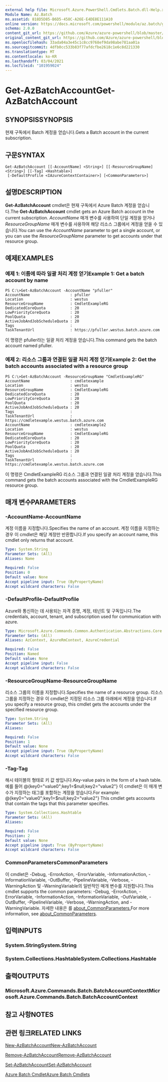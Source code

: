 ```yaml
---
external help file: Microsoft.Azure.PowerShell.Cmdlets.Batch.dll-Help.xml
Module Name: Az.Batch
ms.assetid: 818D5D85-B6D5-458C-A26E-E4DE8E111A10
online version: https://docs.microsoft.com/powershell/module/az.batch/get-azbatchaccount
schema: 2.0.0
content_git_url: https://github.com/Azure/azure-powershell/blob/master/src/Batch/Batch/help/Get-AzBatchAccount.md
original_content_git_url: https://github.com/Azure/azure-powershell/blob/master/src/Batch/Batch/help/Get-AzBatchAccount.md
ms.openlocfilehash: 33ada04a3e45c1c8cc9768ef9da98abe781aa01a
ms.sourcegitcommit: 4dfb0cc533b83f77afdcfbe2618c1e6c8d221330
ms.translationtype: MT
ms.contentlocale: ko-KR
ms.lasthandoff: 03/04/2021
ms.locfileid: "101959024"
---
```

# <span data-ttu-id="2fa19-101">Get-AzBatchAccount</span><span class="sxs-lookup"><span data-stu-id="2fa19-101">Get-AzBatchAccount</span></span>

## <span data-ttu-id="2fa19-102">SYNOPSIS</span><span class="sxs-lookup"><span data-stu-id="2fa19-102">SYNOPSIS</span></span>
<span data-ttu-id="2fa19-103">현재 구독에서 Batch 계정을 얻습니다.</span><span class="sxs-lookup"><span data-stu-id="2fa19-103">Gets a Batch account in the current subscription.</span></span>

## <span data-ttu-id="2fa19-104">구문</span><span class="sxs-lookup"><span data-stu-id="2fa19-104">SYNTAX</span></span>

```
Get-AzBatchAccount [[-AccountName] <String>] [[-ResourceGroupName] <String>] [[-Tag] <Hashtable>]
 [-DefaultProfile <IAzureContextContainer>] [<CommonParameters>]
```

## <span data-ttu-id="2fa19-105">설명</span><span class="sxs-lookup"><span data-stu-id="2fa19-105">DESCRIPTION</span></span>
<span data-ttu-id="2fa19-106">**Get-AzBatchAccount** cmdlet은 현재 구독에서 Azure Batch 계정을 얻습니다.</span><span class="sxs-lookup"><span data-stu-id="2fa19-106">The **Get-AzBatchAccount** cmdlet gets an Azure Batch account in the current subscription.</span></span> <span data-ttu-id="2fa19-107">*AccountName* 매개 변수를 사용하여 단일 계정을 얻거나 *ResourceGroupName* 매개 변수를 사용하여 해당 리소스 그룹에서 계정을 얻을 수 있습니다.</span><span class="sxs-lookup"><span data-stu-id="2fa19-107">You can use the *AccountName* parameter to get a single account, or you can use the *ResourceGroupName* parameter to get accounts under that resource group.</span></span>

## <span data-ttu-id="2fa19-108">예제</span><span class="sxs-lookup"><span data-stu-id="2fa19-108">EXAMPLES</span></span>

### <span data-ttu-id="2fa19-109">예제 1: 이름에 따라 일괄 처리 계정 얻기</span><span class="sxs-lookup"><span data-stu-id="2fa19-109">Example 1: Get a batch account by name</span></span>
```
PS C:\>Get-AzBatchAccount -AccountName "pfuller"
AccountName                  : pfuller
Location                     : westus
ResourceGroupName            : CmdletExampleRG
DedicatedCoreQuota           : 20
LowPriorityCoreQuota         : 20
PoolQuota                    : 20
ActiveJobAndJobScheduleQuota : 20
Tags                         :
TaskTenantUrl                : https://pfuller.westus.batch.azure.com
```

<span data-ttu-id="2fa19-110">이 명령은 pfuller라는 일괄 처리 계정을 얻습니다.</span><span class="sxs-lookup"><span data-stu-id="2fa19-110">This command gets the batch account named pfuller.</span></span>

### <span data-ttu-id="2fa19-111">예제 2: 리소스 그룹과 연결된 일괄 처리 계정 얻기</span><span class="sxs-lookup"><span data-stu-id="2fa19-111">Example 2: Get the batch accounts associated with a resource group</span></span>
```
PS C:\>Get-AzBatchAccount -ResourceGroupName "CmdletExampleRG"
AccountName                  : cmdletexample
Location                     : westus
ResourceGroupName            : CmdletExampleRG
DedicatedCoreQuota           : 20
LowPriorityCoreQuota         : 20
PoolQuota                    : 20
ActiveJobAndJobScheduleQuota : 20
Tags                         :
TaskTenantUrl                : https://cmdletexample.westus.batch.azure.com
AccountName                  : cmdletexample2
Location                     : westus
ResourceGroupName            : CmdletExampleRG
DedicatedCoreQuota           : 20
LowPriorityCoreQuota         : 20
PoolQuota                    : 20
ActiveJobAndJobScheduleQuota : 20
Tags                         :
TaskTenantUrl                : https://cmdletexample.westus.batch.azure.com
```

<span data-ttu-id="2fa19-112">이 명령은 CmdletExampleRG 리소스 그룹과 연결된 일괄 처리 계정을 얻습니다.</span><span class="sxs-lookup"><span data-stu-id="2fa19-112">This command gets the batch accounts associated with the CmdletExampleRG resource group.</span></span>

## <span data-ttu-id="2fa19-113">매개 변수</span><span class="sxs-lookup"><span data-stu-id="2fa19-113">PARAMETERS</span></span>

### <span data-ttu-id="2fa19-114">-AccountName</span><span class="sxs-lookup"><span data-stu-id="2fa19-114">-AccountName</span></span>
<span data-ttu-id="2fa19-115">계정 이름을 지정합니다.</span><span class="sxs-lookup"><span data-stu-id="2fa19-115">Specifies the name of an account.</span></span>
<span data-ttu-id="2fa19-116">계정 이름을 지정하는 경우 이 cmdlet은 해당 계정만 반환합니다.</span><span class="sxs-lookup"><span data-stu-id="2fa19-116">If you specify an account name, this cmdlet only returns that account.</span></span>

```yaml
Type: System.String
Parameter Sets: (All)
Aliases: Name

Required: False
Position: 0
Default value: None
Accept pipeline input: True (ByPropertyName)
Accept wildcard characters: False
```

### <span data-ttu-id="2fa19-117">-DefaultProfile</span><span class="sxs-lookup"><span data-stu-id="2fa19-117">-DefaultProfile</span></span>
<span data-ttu-id="2fa19-118">Azure와 통신하는 데 사용되는 자격 증명, 계정, 테넌트 및 구독입니다.</span><span class="sxs-lookup"><span data-stu-id="2fa19-118">The credentials, account, tenant, and subscription used for communication with azure.</span></span>

```yaml
Type: Microsoft.Azure.Commands.Common.Authentication.Abstractions.Core.IAzureContextContainer
Parameter Sets: (All)
Aliases: AzContext, AzureRmContext, AzureCredential

Required: False
Position: Named
Default value: None
Accept pipeline input: False
Accept wildcard characters: False
```

### <span data-ttu-id="2fa19-119">-ResourceGroupName</span><span class="sxs-lookup"><span data-stu-id="2fa19-119">-ResourceGroupName</span></span>
<span data-ttu-id="2fa19-120">리소스 그룹의 이름을 지정합니다.</span><span class="sxs-lookup"><span data-stu-id="2fa19-120">Specifies the name of a resource group.</span></span>
<span data-ttu-id="2fa19-121">리소스 그룹을 지정하는 경우 이 cmdlet은 지정된 리소스 그룹 아래에서 계정을 얻습니다.</span><span class="sxs-lookup"><span data-stu-id="2fa19-121">If you specify a resource group, this cmdlet gets the accounts under the specified resource group.</span></span>

```yaml
Type: System.String
Parameter Sets: (All)
Aliases:

Required: False
Position: 1
Default value: None
Accept pipeline input: True (ByPropertyName)
Accept wildcard characters: False
```

### <span data-ttu-id="2fa19-122">-Tag</span><span class="sxs-lookup"><span data-stu-id="2fa19-122">-Tag</span></span>
<span data-ttu-id="2fa19-123">해시 테이블의 형태로 키 값 쌍입니다.</span><span class="sxs-lookup"><span data-stu-id="2fa19-123">Key-value pairs in the form of a hash table.</span></span> <span data-ttu-id="2fa19-124">예를 들어 @{key0="value0";key1=$null;key2="value2"} 이 cmdlet은 이 매개 변수가 지정하는 태그를 포함하는 계정을 얻습니다.</span><span class="sxs-lookup"><span data-stu-id="2fa19-124">For example: @{key0="value0";key1=$null;key2="value2"} This cmdlet gets accounts that contain the tags that this parameter specifies.</span></span>

```yaml
Type: System.Collections.Hashtable
Parameter Sets: (All)
Aliases:

Required: False
Position: 2
Default value: None
Accept pipeline input: True (ByPropertyName)
Accept wildcard characters: False
```

### <span data-ttu-id="2fa19-125">CommonParameters</span><span class="sxs-lookup"><span data-stu-id="2fa19-125">CommonParameters</span></span>
<span data-ttu-id="2fa19-126">이 cmdlet은 -Debug, -ErrorAction, -ErrorVariable, -InformationAction, -InformationVariable, -OutBuffer, -PipelineVariable, -Verbose, -WarningAction 및 -WarningVariable의 일반적인 매개 변수를 지원합니다.</span><span class="sxs-lookup"><span data-stu-id="2fa19-126">This cmdlet supports the common parameters: -Debug, -ErrorAction, -ErrorVariable, -InformationAction, -InformationVariable, -OutVariable, -OutBuffer, -PipelineVariable, -Verbose, -WarningAction, and -WarningVariable.</span></span> <span data-ttu-id="2fa19-127">자세한 내용은 를 [about_CommonParameters.](http://go.microsoft.com/fwlink/?LinkID=113216)</span><span class="sxs-lookup"><span data-stu-id="2fa19-127">For more information, see [about_CommonParameters](http://go.microsoft.com/fwlink/?LinkID=113216).</span></span>

## <span data-ttu-id="2fa19-128">입력</span><span class="sxs-lookup"><span data-stu-id="2fa19-128">INPUTS</span></span>

### <span data-ttu-id="2fa19-129">System.String</span><span class="sxs-lookup"><span data-stu-id="2fa19-129">System.String</span></span>

### <span data-ttu-id="2fa19-130">System.Collections.Hashtable</span><span class="sxs-lookup"><span data-stu-id="2fa19-130">System.Collections.Hashtable</span></span>

## <span data-ttu-id="2fa19-131">출력</span><span class="sxs-lookup"><span data-stu-id="2fa19-131">OUTPUTS</span></span>

### <span data-ttu-id="2fa19-132">Microsoft.Azure.Commands.Batch.BatchAccountContext</span><span class="sxs-lookup"><span data-stu-id="2fa19-132">Microsoft.Azure.Commands.Batch.BatchAccountContext</span></span>

## <span data-ttu-id="2fa19-133">참고 사항</span><span class="sxs-lookup"><span data-stu-id="2fa19-133">NOTES</span></span>

## <span data-ttu-id="2fa19-134">관련 링크</span><span class="sxs-lookup"><span data-stu-id="2fa19-134">RELATED LINKS</span></span>

[<span data-ttu-id="2fa19-135">New-AzBatchAccount</span><span class="sxs-lookup"><span data-stu-id="2fa19-135">New-AzBatchAccount</span></span>](./New-AzBatchAccount.md)

[<span data-ttu-id="2fa19-136">Remove-AzBatchAccount</span><span class="sxs-lookup"><span data-stu-id="2fa19-136">Remove-AzBatchAccount</span></span>](./Remove-AzBatchAccount.md)

[<span data-ttu-id="2fa19-137">Set-AzBatchAccount</span><span class="sxs-lookup"><span data-stu-id="2fa19-137">Set-AzBatchAccount</span></span>](./Set-AzBatchAccount.md)

[<span data-ttu-id="2fa19-138">Azure Batch Cmdlet</span><span class="sxs-lookup"><span data-stu-id="2fa19-138">Azure Batch Cmdlets</span></span>](/powershell/module/Az.Batch/)
